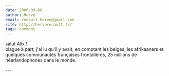 ```yaml
---
date: 2006-09-08
author: Hervé
email: renault.herve@gmail.com
site: http://herverenault.fr/
tags: comment
---
```


<p>salut Alix ! <br />
blague à part, j'ai lu qu'il y avait, en comptant les belges, les afrikaaners et quelques communautés françaises frontalières, 25 millions de néerlandophones dans le monde.<br />
</p>
---